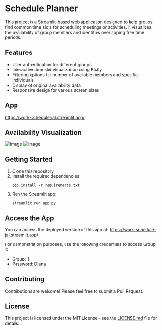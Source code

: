 # Schedule Planner

This project is a Streamlit-based web application designed to help groups find common time slots for scheduling meetings or activities. It visualizes the availability of group members and identifies overlapping free time periods.

## Features

- User authentication for different groups
- Interactive time slot visualization using Plotly
- Filtering options for number of available members and specific individuals
- Display of original availability data
- Responsive design for various screen sizes

## App
https://work-schedule-jal.streamlit.app/

## Availability Visualization
![image](https://github.com/user-attachments/assets/11cf1568-6ef1-4e06-be03-42a5b9ea9f92)
![image](https://github.com/user-attachments/assets/ccb68722-c910-4c50-a962-ad82296ff85a)

## Getting Started

1. Clone this repository
2. Install the required dependencies:
   ```
   pip install -r requirements.txt
   ```
3. Run the Streamlit app:
   ```
   streamlit run app.py
   ```

## Access the App

You can access the deployed version of this app at: https://work-schedule-jal.streamlit.app/

For demonstration purposes, use the following credentials to access Group 1:

- Group: 1
- Password: Diana

## Contributing

Contributions are welcome! Please feel free to submit a Pull Request.

## License

This project is licensed under the MIT License - see the [LICENSE.md](LICENSE.md) file for details.
